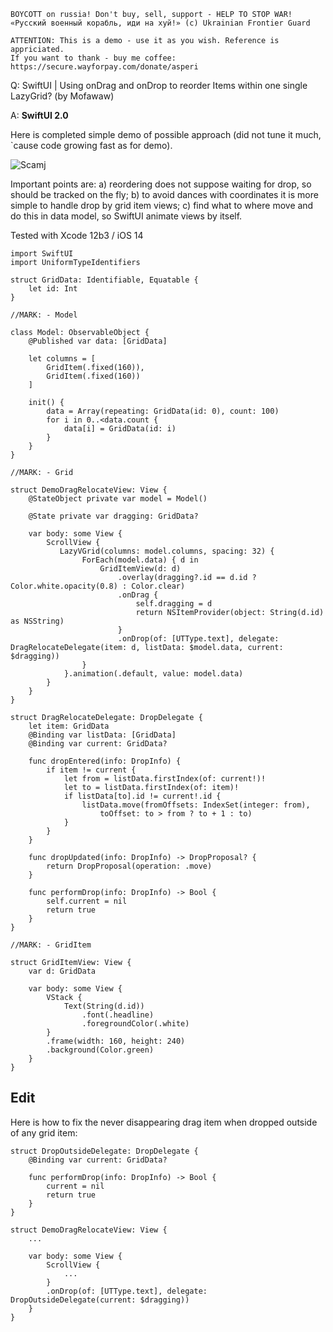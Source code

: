 ```
BOYCOTT on russia! Don't buy, sell, support - HELP TO STOP WAR!
«Русский военный корабль, иди на хуй!» (c) Ukrainian Frontier Guard

ATTENTION: This is a demo - use it as you wish. Reference is appriciated.
If you want to thank - buy me coffee: https://secure.wayforpay.com/donate/asperi
```

Q: SwiftUI | Using onDrag and onDrop to reorder Items within one single LazyGrid? (by Mofawaw)

A: 
**SwiftUI 2.0**

Here is completed simple demo of possible approach (did not tune it much, `cause code growing fast as for demo). 

![Scamj](https://user-images.githubusercontent.com/62171579/162632145-9d884383-0e4d-4b3c-b104-cc7139457739.gif)


Important points are: a) reordering does not suppose waiting for drop, so should be tracked on the fly; b) to avoid dances with coordinates it is more simple to handle drop by grid item views; c) find what to where move and do this in data model, so SwiftUI animate views by itself.

Tested with Xcode 12b3 / iOS 14

```
import SwiftUI
import UniformTypeIdentifiers

struct GridData: Identifiable, Equatable {
    let id: Int
}

//MARK: - Model

class Model: ObservableObject {
    @Published var data: [GridData]

    let columns = [
        GridItem(.fixed(160)),
        GridItem(.fixed(160))
    ]

    init() {
        data = Array(repeating: GridData(id: 0), count: 100)
        for i in 0..<data.count {
            data[i] = GridData(id: i)
        }
    }
}

//MARK: - Grid

struct DemoDragRelocateView: View {
    @StateObject private var model = Model()

    @State private var dragging: GridData?

    var body: some View {
        ScrollView {
           LazyVGrid(columns: model.columns, spacing: 32) {
                ForEach(model.data) { d in
                    GridItemView(d: d)
                        .overlay(dragging?.id == d.id ? Color.white.opacity(0.8) : Color.clear)
                        .onDrag {
                            self.dragging = d
                            return NSItemProvider(object: String(d.id) as NSString)
                        }
                        .onDrop(of: [UTType.text], delegate: DragRelocateDelegate(item: d, listData: $model.data, current: $dragging))
                }
            }.animation(.default, value: model.data)
        }
    }
}

struct DragRelocateDelegate: DropDelegate {
    let item: GridData
    @Binding var listData: [GridData]
    @Binding var current: GridData?

    func dropEntered(info: DropInfo) {
        if item != current {
            let from = listData.firstIndex(of: current!)!
            let to = listData.firstIndex(of: item)!
            if listData[to].id != current!.id {
                listData.move(fromOffsets: IndexSet(integer: from),
                    toOffset: to > from ? to + 1 : to)
            }
        }
    }

    func dropUpdated(info: DropInfo) -> DropProposal? {
        return DropProposal(operation: .move)
    }

    func performDrop(info: DropInfo) -> Bool {
        self.current = nil
        return true
    }
}

//MARK: - GridItem

struct GridItemView: View {
    var d: GridData

    var body: some View {
        VStack {
            Text(String(d.id))
                .font(.headline)
                .foregroundColor(.white)
        }
        .frame(width: 160, height: 240)
        .background(Color.green)
    }
}
```

<h2>Edit</h2>

Here is how to fix the never disappearing drag item when dropped outside of any grid item:

```
struct DropOutsideDelegate: DropDelegate { 
    @Binding var current: GridData?  
        
    func performDrop(info: DropInfo) -> Bool {
        current = nil
        return true
    }
}
```
```
struct DemoDragRelocateView: View {
    ...

    var body: some View {
        ScrollView {
            ...
        }
        .onDrop(of: [UTType.text], delegate: DropOutsideDelegate(current: $dragging))
    }
}
```
